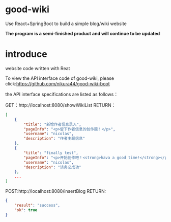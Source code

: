 # good-wiki
Use React+SpringBoot to build a simple blog/wiki website

**The program is a semi-finished product and will continue to be updated**

# introduce
website code written with Reat

To view the API interface code of good-wiki, please click:https://github.com/nikura44/good-wiki-boot

the API interface specifications are listed as follows：

GET：http://localhost:8080/showWikiList
RETURN：
```JSON
[
    {
        "title": "新增作者信息录入",
        "pageInfo": "<p>留下作者信息的创作题！</p>",
        "username": "nicolas",
        "description": "作者主题信息"
    },
    {
        "title": "finally test",
        "pageInfo": "<p>开始创作吧！<strong>hava a good time!</strong></p><p><strong>success</strong></p>",
        "username": "nicolas",
        "description": "请务必成功"
    },
    ...
]
```

POST:http://localhost:8080/insertBlog
RETURN:
```JSOn
{
    "result": "success",
    "ok": true
}
```